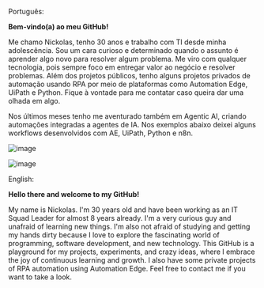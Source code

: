 Português:

**Bem-vindo(a) ao meu GitHub!**

Me chamo Nickolas, tenho 30 anos e trabalho com TI desde minha adolescência. Sou um cara curioso e determinado quando o assunto é aprender algo novo para resolver algum problema. Me viro com qualquer tecnologia, pois sempre foco em entregar valor ao negócio e resolver problemas. Além dos projetos públicos, tenho alguns projetos privados de automação usando RPA por meio de plataformas como Automation Edge, UiPath e Python. Fique à vontade para me contatar caso queira dar uma olhada em algo.

Nos últimos meses tenho me aventurado também em Agentic AI, criando automações integradas a agentes de IA. Nos exemplos abaixo deixei alguns workflows desenvolvidos com AE, UiPath, Python e n8n.

![image](https://github.com/user-attachments/assets/880a4f24-23ab-4426-ad60-b7c7fcb9ea7e)

![image](https://github.com/user-attachments/assets/ff8693c8-3710-4cb8-8582-166f7be7032d)

English:

**Hello there and welcome to my GitHub!**

My name is Nickolas. I'm 30 years old and have been working as an IT Squad Leader for almost 8 years already. I'm a very curious guy and unafraid of learning new things. I'm also not afraid of studying and getting my hands dirty because I love to explore the fascinating world of programming, software development, and new technology. This GitHub is a playground for my projects, experiments, and crazy ideas, where I embrace the joy of continuous learning and growth. I also have some private projects of RPA automation using Automation Edge. Feel free to contact me if you want to take a look.
